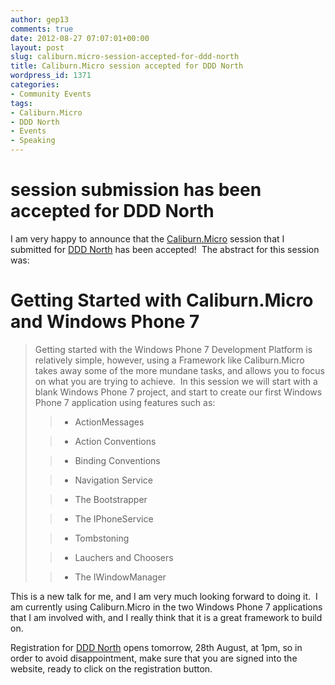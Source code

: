 ```yaml
---
author: gep13
comments: true
date: 2012-08-27 07:07:01+00:00
layout: post
slug: caliburn.micro-session-accepted-for-ddd-north
title: Caliburn.Micro session accepted for DDD North
wordpress_id: 1371
categories:
- Community Events
tags:
- Caliburn.Micro
- DDD North
- Events
- Speaking
---
```


# session submission has been accepted for DDD North


I am very happy to announce that the [Caliburn.Micro](http://caliburnmicro.codeplex.com/) session that I submitted for [DDD North](http://developerdeveloperdeveloper.com/north2) has been accepted!  The abstract for this session was:


# Getting Started with Caliburn.Micro and Windows Phone 7




<blockquote>Getting started with the Windows Phone 7 Development Platform is relatively simple, however, using a Framework like Caliburn.Micro takes away some of the more mundane tasks, and allows you to focus on what you are trying to achieve.  In this session we will start with a blank Windows Phone 7 project, and start to create our first Windows Phone 7 application using features such as:

> 
> 
	
>   * ActionMessages
> 
	
>   * Action Conventions
> 
	
>   * Binding Conventions
> 
	
>   * Navigation Service
> 
	
>   * The Bootstrapper
> 
	
>   * The IPhoneService
> 
	
>   * Tombstoning
> 
	
>   * Lauchers and Choosers
> 
	
>   * The IWindowManager
> 

</blockquote>


This is a new talk for me, and I am very much looking forward to doing it.  I am currently using Caliburn.Micro in the two Windows Phone 7 applications that I am involved with, and I really think that it is a great framework to build on.

Registration for [DDD North](http://developerdeveloperdeveloper.com/north2) opens tomorrow, 28th August, at 1pm, so in order to avoid disappointment, make sure that you are signed into the website, ready to click on the registration button.
